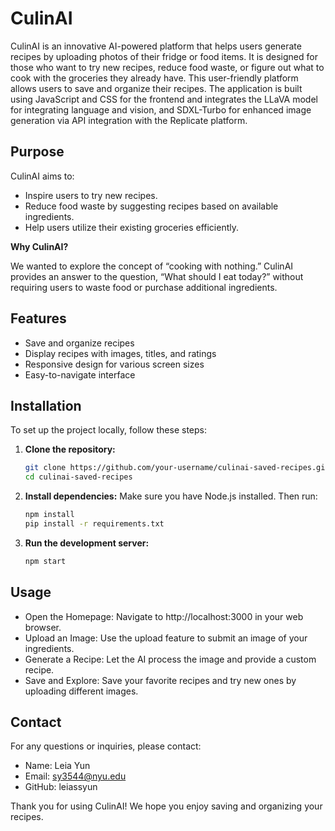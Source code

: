 # CulinAI 

CulinAI is an innovative AI-powered platform that helps users generate recipes by uploading photos of their fridge or food items. It is designed for those who want to try new recipes, reduce food waste, or figure out what to cook with the groceries they already have. This user-friendly platform allows users to save and organize their recipes. The application is built using JavaScript and CSS for the frontend and integrates the LLaVA model for integrating language and vision, and SDXL-Turbo for enhanced image generation via API integration with the Replicate platform.


## Purpose
CulinAI aims to:
- Inspire users to try new recipes.
- Reduce food waste by suggesting recipes based on available ingredients.
- Help users utilize their existing groceries efficiently.


**Why CulinAI?**

We wanted to explore the concept of “cooking with nothing.” CulinAI provides an answer to the question, “What should I eat today?” without requiring users to waste food or purchase additional ingredients.


## Features

- Save and organize recipes
- Display recipes with images, titles, and ratings
- Responsive design for various screen sizes
- Easy-to-navigate interface

## Installation

To set up the project locally, follow these steps:

1. **Clone the repository:**
   ```bash
   git clone https://github.com/your-username/culinai-saved-recipes.git
   cd culinai-saved-recipes
   ```

2. **Install dependencies:**
Make sure you have Node.js installed. Then run:

    ```bash
   npm install
   pip install -r requirements.txt
   
   ```
3. **Run the development server:**

   ```bash
   npm start
   ```

## Usage
- Open the Homepage: Navigate to http://localhost:3000 in your web browser.
- Upload an Image: Use the upload feature to submit an image of your ingredients.
- Generate a Recipe: Let the AI process the image and provide a custom recipe.
- Save and Explore: Save your favorite recipes and try new ones by uploading different images.

## Contact
For any questions or inquiries, please contact:

- Name: Leia Yun
- Email: sy3544@nyu.edu
- GitHub: leiassyun
  
Thank you for using CulinAI! We hope you enjoy saving and organizing your recipes.
